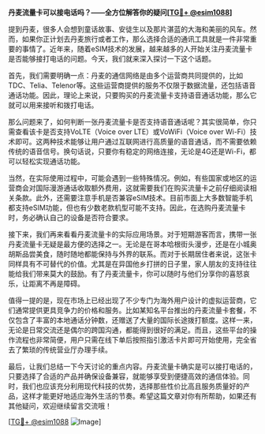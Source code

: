 **丹麦流量卡可以接电话吗？——全方位解答你的疑问[[TG💪+ @esim1088](https://t.me/s/esim1088)]**

提到丹麦，很多人会想到童话故事、安徒生以及那片湛蓝的大海和美丽的风车。然而，如果你正计划去丹麦旅行或者工作，那么选择合适的通讯工具就是一件非常重要的事情了。近年来，随着eSIM技术的发展，越来越多的人开始关注丹麦流量卡是否能够接打电话的问题。今天，我们就来深入探讨一下这个话题。

首先，我们需要明确一点：丹麦的通信网络是由多个运营商共同提供的，比如TDC、Telia、Telenor等。这些运营商提供的服务不仅限于数据流量，还包括语音通话功能。因此，理论上来说，只要购买的丹麦流量卡支持语音通话功能，那么它就可以用来接听和拨打电话。

那么问题来了，如何判断一张丹麦流量卡是否支持语音通话呢？其实很简单，你只需查看该卡是否支持VoLTE（Voice over LTE）或VoWiFi（Voice over Wi-Fi）技术即可。这两种技术能够让用户通过互联网进行高质量的语音通话，而不需要依赖传统的语音信号。换句话说，只要你有稳定的网络连接，无论是4G还是Wi-Fi，都可以轻松实现通话功能。

当然，在实际使用过程中，可能会遇到一些特殊情况。例如，有些国家或地区的运营商会对国际漫游通话收取额外费用，这就需要我们在购买流量卡之前仔细阅读相关条款。此外，还需要注意手机是否兼容eSIM技术。目前市面上大多数智能手机都支持eSIM功能，但也有少数老款机型可能不支持。因此，在选购丹麦流量卡时，务必确认自己的设备是否符合要求。

接下来，我们再来看看丹麦流量卡的实际应用场景。对于短期游客而言，携带一张丹麦流量卡无疑是最方便的选择之一。无论是在哥本哈根街头漫步，还是在小城奥胡斯品尝美食，随时随地都能保持与外界的联系。而对于长期居住者来说，这张卡同样具有不可替代的价值。尤其是在异国他乡打拼的日子里，家人朋友的支持往往能给我们带来莫大的鼓励。有了丹麦流量卡，你可以随时与他们分享你的喜怒哀乐，让距离不再是障碍。

值得一提的是，现在市场上已经出现了不少专门为海外用户设计的虚拟运营商，它们通常提供更具竞争力的价格和服务。比如某知名平台推出的丹麦流量卡套餐，不仅包含了丰富的本地通话分钟数，还赠送了大量的国际长途拨打额度。这样一来，无论是日常交流还是偶尔的跨国沟通，都能得到很好的满足。而且，这些平台的操作流程也非常简便，用户只需在线下单后按照指引激活卡片即可开始使用，完全省去了繁琐的传统营业厅办理手续。

最后，让我们总结一下今天讨论的重点内容。丹麦流量卡确实是可以接打电话的，只要选择了合适的产品并确保设备兼容，就能够享受到便捷高效的通信体验。同时，我们也应该充分利用现代科技的优势，选择那些性价比高且服务质量好的产品，这样才能更好地适应海外生活的节奏。希望这篇文章对你有所帮助，如果还有其他疑问，欢迎继续留言交流哦！

[[TG💪+ @esim1088](https://t.me/s/esim1088) ![Image](https://i.postimg.cc/4NQfJmqS/Snipaste-2025-05-13-00-14-12.png)]